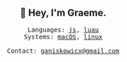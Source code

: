 <div align="center">
  <h2>👋 Hey, I'm Graeme.</h2>
  <samp>
    Languages:
    <a href="https://developer.mozilla.org/en-US/docs/Web/JavaScript">js</a>,
    <a href="https://luau.org/">luau</a>
    <br>
    Systems:
    <a href="https://www.apple.com/ca/macos/">macOS</a>,
    <a href="https://www.debian.org/">linux</a>
    <br>
    <br>
    Contact:
    <a href="mailto:ganiskowicx@gmail.com">ganiskowicx@gmail.com</a><br>
  </samp>
</div>